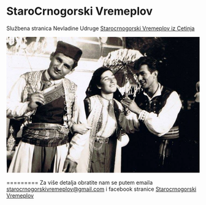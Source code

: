 StaroCrnogorski Vremeplov
====================

Službena stranica Nevladine Udruge [Starocrnogorski Vremeplov iz Cetinja ](https://codeyourday.github.io/StaroCrnogorskiVremeplov/)

![demi text](/img/header-bg.png) 

=========
Za više detalja obratite nam se putem emaila <starocrnogorskivremeplov@gmail.com> i facebook stranice [Starocrnogorski Vremeplov](https://www.facebook.com/Starocrnogorski-Vremeplov-236479863399062/)
